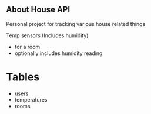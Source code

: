 ## About House API

Personal project for tracking various house related things


Temp sensors (Includes humidity)
- for a room
- optionally includes humidity reading 


# Tables
- users
- temperatures
- rooms
